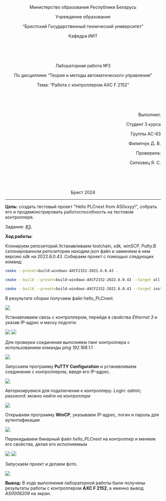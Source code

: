 ﻿<p align="center"> Министерство образования Республики Беларусь</p>
<p align="center">Учреждение образования</p>
<p align="center">“Брестский Государственный технический университет”</p>
<p align="center">Кафедра ИИТ</p>
<br><br><br>
<p align="center">Лабораторная работа №3</p>
<p align="center">По дисциплине “Теория и методы автоматического управления”</p>
<p align="center">Тема: “Работа с контроллером AXC F 2152”</p>
<br><br><br>
<p align="right">Выполнил:</p>
<p align="right">Студент 3 курса</p>
<p align="right">Группы АС-63</p>
<p align="right">Филипчук Д. В.</p>
<p align="right">Проверила:</p>
<p align="right">Ситковец Я. С.</p>
<br><br><br>
<p align="center">Брест 2024</p>

---
<p> <strong>Цель:</strong> создать тестовый проект "Hello PLCnext from AS0xxyy!", собрать его и продемонстрировать работоспособность на тестовом контроллере.</p> 

Задание: [#3](../../../../tasks/task_03/readme.md).
<p> <strong>Ход работы:</strong> </p>
<p>Клонируем репозиторий.Устанавливаем toolchain, sdk, winSCP, Putty.В склонированном репозитории находим json файл и заменяем в нем версию sdk на 2022.6.0.43 .Собираем проект с помощью следующих команд:</p>

 ``` bash
cmake --preset=build-windows-AXCF2152-2022.6.0.43 .
```


 ``` bash
cmake --build --preset=build-windows-AXCF2152-2022.6.0.43 --target all .
```



 ``` bash
cmake --build --preset=build-windows-AXCF2152-2022.6.0.43 --target install .
```

<p>В результате сборки получаем файл <em></em>hello_PLCnext.</p>

![](images/binary_file.jpg)  

<p>Устанавливаем связь с контроллером, перейдя в свойства <em>Ethernet 3</em> и указав IP-адрес и маску подсети:</p>


![](images/connect.jpg)
![](images/connectionIP.jpg)  

<p>Для проверки соединения выполняем пинг контроллера с использованием команды <em>ping 192.168.1.1</em></p>

![](images/check_connection.jpg)  

<p>Запускаем программу <strong>PuTTY Configuration</strong> и устанавливаем соединение с контроллером, введя его IP-адрес.</p>

![](images/putty_connect.jpg) 

<p>Авторизируемся для подключения к контроллеру. Login: <em>admin</em>; password: <em>можно найти на контроллере</em></p>

![](images/putty_login.jpg) 

<p>Открываем программу <strong>WinCP</strong>, указываем IP-адрес, логин и пароль для аутентификации</p>

![](images/winSCP_log.jpg) 

<p>Перекидываем бинарный файл <em>hello_PLCnext </em> на контроллер и меняем его свойства, делая его исполняемым</p>

![](images/winSCP.jpg) 
![](images/add_executable.jpg) 

<p>Запускаем проект и делаем фото.</p>

![](images/proof_screenshot.png)

<p> <strong> Вывод:</strong> В ходе выполнения лабораторной работы были получены результаты работы с контроллером <strong>AXC F 2152</strong>, а именно вывод <em>AS0006209</em> на экран.</p>
